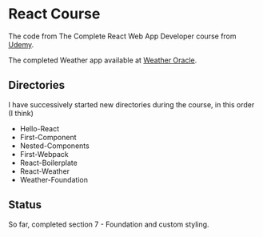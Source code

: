 # React Course
The code from The Complete React Web App Developer course from
[Udemy](https://www.udemy.com/the-complete-react-web-app-developer-course).

The completed Weather app available at [Weather Oracle](http://weather-oracle.herokuapp.com/).

## Directories

I have successively started new directories during the course, in this order (I think)

* Hello-React
* First-Component
* Nested-Components
* First-Webpack
* React-Boilerplate
* React-Weather
* Weather-Foundation

## Status

So far, completed section 7 - Foundation and custom styling.
